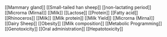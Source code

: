 [[Mammary gland]]
[[Small-tailed han sheep]]
[[non-lactating period]]
[[Microrna (Mirna)]]
[[Milk]]
[[Lactose]]
[[Protein]]
[[Fatty acid]]
[[Rhinoceros]]
[[Milk]]
[[Milk protein]]
[[Milk Yield]]
[[Microrna (Mirna)]]
[[Dairy Sheep]]
[[Obesity]]
[[Milk composition]]
[[Metabolic Programming]]
[[Genotoxicity]]
[[Oral administration]]
[[Hepatotoxicity]]

